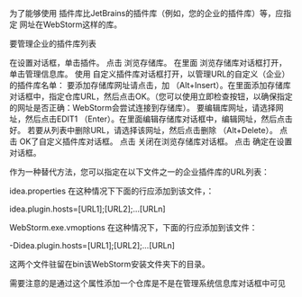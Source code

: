 为了能够使用 插件库比JetBrains的插件库（例如，您的企业的插件库）等，应指定 网址在WebStorm这样的库。

要管理企业的插件库列表

在设置对话框，单击插件。
点击 浏览存储库。
在里面 浏览存储库对话框打开，单击管理信息库。
使用 自定义插件库对话框打开，以管理URL的自定义（企业）的插件库名单：
要添加存储库网址请点击，加 （Alt+Insert）。在里面添加存储库对话框中，指定仓库URL，然后点击OK。（您可以使用立即检查按钮，以确保指定的网址是否正确：WebStorm会尝试连接到存储库）。
要编辑库网址，请选择网址，然后点击EDIT1 （Enter）。在里面编辑存储库对话框中，编辑网址，然后点击好。
若要从列表中删除URL，请选择该网址，然后点击删除 （Alt+Delete）。
点击 OK了自定义插件库对话框。
点击 关闭在浏览存储库对话框。
点击 确定在设置对话框。

作为一种替代方法，您可以指定在以下文件之一的企业插件库的URL列表：

idea.properties
在这种情况下下面的行应添加到该文件，：


idea.plugin.hosts=[URL1];[URL2];...[URLn]
                        
WebStorm.exe.vmoptions
在这种情况下，下面的行应添加到该文件：


-Didea.plugin.hosts=[URL1];[URL2];...[URLn]
                        
这两个文件驻留在bin该WebStorm安装文件夹下的目录。

需要注意的是通过这个属性添加一个仓库是不是在管理系统信息库对话框中可见